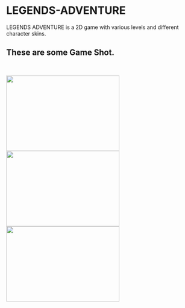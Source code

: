 # LEGENDS-ADVENTURE
LEGENDS ADVENTURE is a 2D game with various levels and different character skins.


## These are some Game Shot. 
<br/>
<p float="left">
  <img src="https://user-images.githubusercontent.com/48176812/203258118-a17e8280-da94-4de3-85fd-404332374a3e.png" width="300" height="200" />
  <img src="https://user-images.githubusercontent.com/48176812/203258108-f7c5dd80-b3de-47fc-ae26-07bd31396644.png" width="300" height="200"/> 
  <img src="https://user-images.githubusercontent.com/48176812/203258091-c0abee13-1611-498b-a331-5725ba3768e9.png" width="300" height="200"/>
</p>

